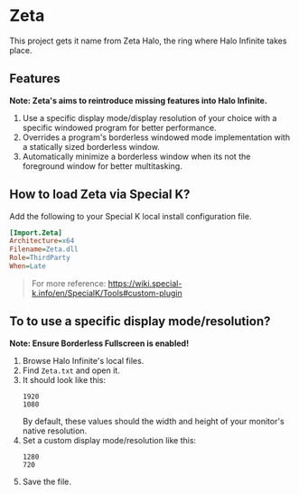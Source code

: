 # Zeta
This project gets it name from Zeta Halo, the ring where Halo Infinite takes place.

## Features
**Note: Zeta's aims to reintroduce missing features into Halo Infinite.**
1. Use a specific display mode/display resolution of your choice with a specific windowed program for better performance.
2. Overrides a program's borderless windowed mode implementation with a statically sized borderless window.
3. Automatically minimize a borderless window when its not the foreground window for better multitasking.

## How to load Zeta via Special K?
Add the following to your Special K local install configuration file.
```ini
[Import.Zeta]
Architecture=x64
Filename=Zeta.dll
Role=ThirdParty
When=Late
```
> For more reference: https://wiki.special-k.info/en/SpecialK/Tools#custom-plugin


## To to use a specific display mode/resolution?
**Note: Ensure Borderless Fullscreen is enabled!**
1. Browse Halo Infinite's local files.
2. Find `Zeta.txt` and open it.
3. It should look like this:
    ```
    1920
    1080
    ```
    By default, these values should the width and height of your monitor's native resolution.
4. Set a custom display mode/resolution like this:
    ```
    1280
    720
    ```
5. Save the file.
